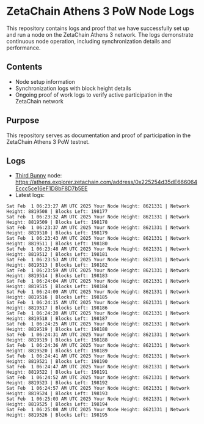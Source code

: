 # ZetaChain Athens 3 PoW Node Logs
This repository contains logs and proof that we have successfully set up and run a node on the ZetaChain Athens 3 network. The logs demonstrate continuous node operation, including synchronization details and performance.

## Contents
- Node setup information
- Synchronization logs with block height details
- Ongoing proof of work logs to verify active participation in the ZetaChain network

## Purpose
This repository serves as documentation and proof of participation in the ZetaChain Athens 3 PoW testnet.

## Logs

- [Third Bunny](https://thirdbunny.xyz/) node: https://athens.explorer.zetachain.com/address/0x225254d35dE666064Eccc5ce16eF1D8bF8D7b5EE
- Latest logs:
```
Sat Feb  1 06:23:27 AM UTC 2025 Your Node Height: 8621331 | Network Height: 8819508 | Blocks Left: 198177
Sat Feb  1 06:23:32 AM UTC 2025 Your Node Height: 8621331 | Network Height: 8819509 | Blocks Left: 198178
Sat Feb  1 06:23:37 AM UTC 2025 Your Node Height: 8621331 | Network Height: 8819510 | Blocks Left: 198179
Sat Feb  1 06:23:43 AM UTC 2025 Your Node Height: 8621331 | Network Height: 8819511 | Blocks Left: 198180
Sat Feb  1 06:23:48 AM UTC 2025 Your Node Height: 8621331 | Network Height: 8819512 | Blocks Left: 198181
Sat Feb  1 06:23:53 AM UTC 2025 Your Node Height: 8621331 | Network Height: 8819513 | Blocks Left: 198182
Sat Feb  1 06:23:59 AM UTC 2025 Your Node Height: 8621331 | Network Height: 8819514 | Blocks Left: 198183
Sat Feb  1 06:24:04 AM UTC 2025 Your Node Height: 8621331 | Network Height: 8819515 | Blocks Left: 198184
Sat Feb  1 06:24:09 AM UTC 2025 Your Node Height: 8621331 | Network Height: 8819516 | Blocks Left: 198185
Sat Feb  1 06:24:15 AM UTC 2025 Your Node Height: 8621331 | Network Height: 8819517 | Blocks Left: 198186
Sat Feb  1 06:24:20 AM UTC 2025 Your Node Height: 8621331 | Network Height: 8819518 | Blocks Left: 198187
Sat Feb  1 06:24:25 AM UTC 2025 Your Node Height: 8621331 | Network Height: 8819519 | Blocks Left: 198188
Sat Feb  1 06:24:31 AM UTC 2025 Your Node Height: 8621331 | Network Height: 8819519 | Blocks Left: 198188
Sat Feb  1 06:24:36 AM UTC 2025 Your Node Height: 8621331 | Network Height: 8819520 | Blocks Left: 198189
Sat Feb  1 06:24:41 AM UTC 2025 Your Node Height: 8621331 | Network Height: 8819521 | Blocks Left: 198190
Sat Feb  1 06:24:47 AM UTC 2025 Your Node Height: 8621331 | Network Height: 8819522 | Blocks Left: 198191
Sat Feb  1 06:24:52 AM UTC 2025 Your Node Height: 8621331 | Network Height: 8819523 | Blocks Left: 198192
Sat Feb  1 06:24:57 AM UTC 2025 Your Node Height: 8621331 | Network Height: 8819524 | Blocks Left: 198193
Sat Feb  1 06:25:03 AM UTC 2025 Your Node Height: 8621331 | Network Height: 8819525 | Blocks Left: 198194
Sat Feb  1 06:25:08 AM UTC 2025 Your Node Height: 8621331 | Network Height: 8819526 | Blocks Left: 198195
```
